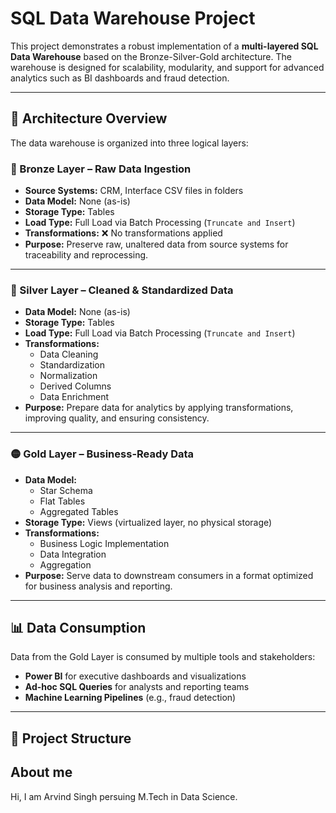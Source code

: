 # SQL Data Warehouse Project

This project demonstrates a robust implementation of a **multi-layered SQL Data Warehouse** based on the Bronze-Silver-Gold architecture. The warehouse is designed for scalability, modularity, and support for advanced analytics such as BI dashboards and fraud detection.

---

## 🧱 Architecture Overview

The data warehouse is organized into three logical layers:

### 🔹 Bronze Layer – Raw Data Ingestion

- **Source Systems:** CRM, Interface CSV files in folders  
- **Data Model:** None (as-is)  
- **Storage Type:** Tables  
- **Load Type:** Full Load via Batch Processing (`Truncate and Insert`)  
- **Transformations:** ❌ No transformations applied  
- **Purpose:** Preserve raw, unaltered data from source systems for traceability and reprocessing.

---

### 🔸 Silver Layer – Cleaned & Standardized Data

- **Data Model:** None (as-is)  
- **Storage Type:** Tables  
- **Load Type:** Full Load via Batch Processing (`Truncate and Insert`)  
- **Transformations:**
  - Data Cleaning
  - Standardization
  - Normalization
  - Derived Columns
  - Data Enrichment  
- **Purpose:** Prepare data for analytics by applying transformations, improving quality, and ensuring consistency.

---

### 🟡 Gold Layer – Business-Ready Data

- **Data Model:**
  - Star Schema  
  - Flat Tables  
  - Aggregated Tables  
- **Storage Type:** Views (virtualized layer, no physical storage)  
- **Transformations:**
  - Business Logic Implementation
  - Data Integration
  - Aggregation  
- **Purpose:** Serve data to downstream consumers in a format optimized for business analysis and reporting.

---

## 📊 Data Consumption

Data from the Gold Layer is consumed by multiple tools and stakeholders:
- **Power BI** for executive dashboards and visualizations
- **Ad-hoc SQL Queries** for analysts and reporting teams
- **Machine Learning Pipelines** (e.g., fraud detection)

---

## 📁 Project Structure
## About me 
Hi, I am Arvind Singh persuing M.Tech in Data Science.


